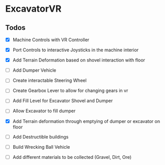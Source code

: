 # ExcavatorVR
## Todos
- [x] Machine Controls with VR Controller
- [x] Port Controls to interactive Joysticks in the machine interior
- [x] Add Terrain Deformation based on shovel interaction with floor

- [ ] Add Dumper Vehicle 
- [ ] Create interactable Steering Wheel
- [ ] Create Gearbox Lever to allow for changing gears in vr

- [ ] Add Fill Level for Excavator Shovel and Dumper
- [ ] Allow Excavator to fill dumper
- [x] Add Terrain deformation through emptying of dumper or excavator on floor

- [ ] Add Destructible buildings
- [ ] Build Wrecking Ball Vehicle

- [ ] Add different materials to be collected (Gravel, Dirt, Ore)